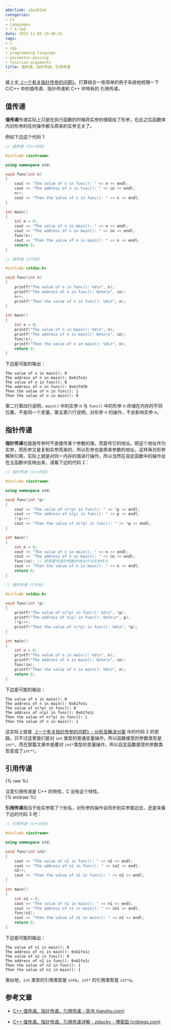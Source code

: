 ```yaml
---
abbrlink: c8a20144
categories:
- CS
- Languages
- C & Cpp
date: 2022-11-05 14:48:31
tags:
- c
- cpp
- programming-language
- parameter-passing
- function-arguments
title: 值传递、指针传递、引用传递
---
```


接上文[《一个有关指针传参的问题》](/posts/50c16b14.html)，打算结合一些简单的例子系统地梳理一下 C/C++ 中的值传递、指针传递和 C++ 中特有的 引用传递。

<!--more-->

## 值传递

**值传递**传递实际上只是在执行函数的时候将实参的值赋给了形参，在此之后函数体内对形参的任何操作都与原来的实参无关了。

例如下边这个代码 1:

```c++
// 值传递 (C++代码)

#include <iostream>

using namespace std;

void func(int n)
{
    cout << "The value of n in func(): " << n << endl;
    cout << "The address of n in func(): " << &n << endl;
    n++;
    cout << "Then the value of n in func(): " << n << endl;
}

int main()
{
    int n = 0;
    cout << "The value of n in main(): " << n << endl;
    cout << "The address of n in main(): " << &n << endl;
    func(n);
    cout << "Then the value of n in main(): " << n << endl;
    return 0;
}
```

```c
// 值传递 (C代码)

#include <stdio.h>

void func(int n)
{
    printf("The value of n in func(): %d\n", n);
    printf("The address of n in func(): 0x%x\n", &n);
    n++;
    printf("Then the value of n in func(): %d\n", n);
}

int main()
{
    int n = 0;
    printf("The value of n in main(): %d\n", n);
    printf("The address of n in main(): 0x%x\n", &n);
    func(n);
    printf("Then the value of n in main(): %d\n", n);
    return 0;
}
```

下边是可能的输出：

```
The value of n in main(): 0
The address of n in main(): 0x61fe1c
The value of n in func(): 0
The address of n in func(): 0x61fdf0
Then the value of n in func(): 1
Then the value of n in main(): 0
```

第二行第四行说明，`main()` 中的实参 n 与 `func()` 中的形参 n 存储在内存的不同位置，不是同一个变量。第五第六行说明，对形参 n 的操作，不会影响实参 n。

## 指针传递

**指针传递**也就是传参时不直接传某个参数的值，而是传它的地址。把这个地址作为实参，而形参又是复制实参而来的，所以形参也是原来参数的地址，这样再对形参解除引用，实际上就是对同一内存的值进行操作，所以当然在自定函数中的操作会在主函数中反映出来，请看下边的代码 2：

```c++
// 指针传递 (C++代码)

#include <iostream>

using namespace std;

void func(int *p)
{
    cout << "The value of n(*p) in func(): " << *p << endl;
    cout << "The address of n(p) in func(): " << p << endl;
    (*p)++;
    cout << "Then the value of n(*p) in func(): " << *p << endl;
}

int main()
{
    int n = 0;
    cout << "The value of n in main(): " << n << endl;
    cout << "The address of n in main(): " << &n << endl;
    func(&n); // 把想要传递的参数的地址作为实参传入
    cout << "Then the value of n in main(): " << n << endl;
    return 0;
}
```

```c
// 指针传递 (C代码)

#include <stdio.h>

void func(int *p)
{
    printf("The value of n(*p) in func(): %d\n", *p);
    printf("The address of n(p) in func(): 0x%x\n", p);
    (*p)++;
    printf("Then the value of n(*p) in func(): %d\n", *p);
}

int main()
{
    int n = 0;
    printf("The value of n in main(): %d\n", n);
    printf("The address of n in main(): 0x%x\n", &n);
    func(&n);
    printf("Then the value of n in main(): %d\n", n);
    return 0;
}
```

下边是可能的输出：

```
The value of n in main(): 0
The address of n in main(): 0x61fe1c
The value of n(*p) in func(): 0
The address of n(p) in func(): 0x61fe1c
Then the value of n(*p) in func(): 1
Then the value of n in main(): 1
```

这实际上就是 [《一个有关指针传参的问题》- 分析及解决分案](/posts/50c16b14.html#%E5%88%86%E6%9E%90%E5%8F%8A%E8%A7%A3%E5%86%B3%E6%96%B9%E6%A1%88) 中的代码 2 的思路。只不过这里我们是对 `int` 类型的普通变量操作，所以函数接受的参数类型是 `int*`，而在那篇文章中是要对 `int*`类型的变量操作，所以自定函数接受的参数类型变成了`int**`。

## 引用传递

{% raw %}

<article class="message message-immersive is-warning">
<div class="message-body">
<i class="fas fa-exclamation-triangle mr-2"></i>
注意引用传递是 C++ 的特性，C 没有这个特性。
</div>
</article>
{% endraw %}

**引用传递**相当于给实参取了个别名，对形参的操作会同步到实参那边去，还是来看下边的代码 3 吧：

```c++
// 引用传递 (C++代码)

#include <iostream>

using namespace std;

void func(int &n2)
{
    cout << "The value of n2 in func(): " << n2 << endl;
    cout << "The address of n2 in func(): " << &n2 << endl;
    n2++;
    cout << "Then the value of n2 in func(): " << n2 << endl;
}

int main()
{
    int n1 = 0;
    cout << "The value of n1 in main(): " << n1 << endl;
    cout << "The address of n1 in main(): " << &n1 << endl;
    func(n1);
    cout << "Then the value of n1 in main(): " << n1 << endl;
    return 0;
}
```

下边是可能的输出：

```
The value of n1 in main(): 0
The address of n1 in main(): 0x61fe1c
The value of n2 in func(): 0
The address of n2 in func(): 0x61fe1c
Then the value of n2 in func(): 1
Then the value of n1 in main(): 1
```

类似地，`int` 类型的引用类型是 `int&`，`int*` 的引用类型是 `int*&`。

## 参考文章

- [C++ 值传递、指针传递、引用传递 - 简书 (jianshu.com)](https://www.jianshu.com/p/2b5594b876ef)

- [C++ 值传递、指针传递、引用传递详解 - zqlucky - 博客园 (cnblogs.com)](https://www.cnblogs.com/dingxiaoqiang/p/8012578.html)